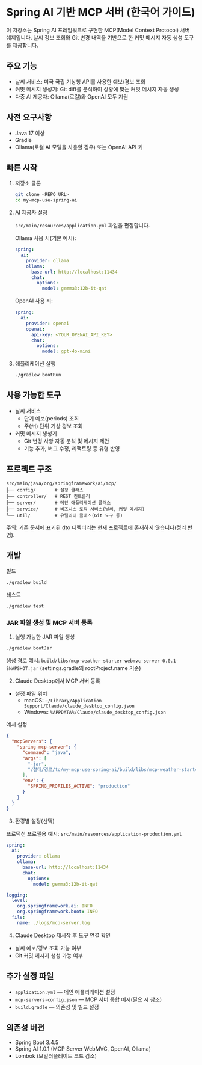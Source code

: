 # Spring AI 기반 MCP 서버 (한국어 가이드)

이 저장소는 Spring AI 프레임워크로 구현한 MCP(Model Context Protocol) 서버 예제입니다. 날씨 정보 조회와 Git 변경 내역을 기반으로 한 커밋 메시지 자동 생성 도구를 제공합니다.

## 주요 기능

- 날씨 서비스: 미국 국립 기상청 API를 사용한 예보/경보 조회
- 커밋 메시지 생성기: Git diff를 분석하여 상황에 맞는 커밋 메시지 자동 생성
- 다중 AI 제공자: Ollama(로컬)와 OpenAI 모두 지원

## 사전 요구사항

- Java 17 이상
- Gradle
- Ollama(로컬 AI 모델을 사용할 경우) 또는 OpenAI API 키

## 빠른 시작

1. 저장소 클론
   ```bash
   git clone <REPO_URL>
   cd my-mcp-use-spring-ai
   ```

2. AI 제공자 설정
   
   `src/main/resources/application.yml` 파일을 편집합니다.
   
   Ollama 사용 시(기본 예시):
   ```yaml
   spring:
     ai:
       provider: ollama
       ollama:
         base-url: http://localhost:11434
         chat:
           options:
             model: gemma3:12b-it-qat
   ```
   
   OpenAI 사용 시:
   ```yaml
   spring:
     ai:
       provider: openai
       openai:
         api-key: <YOUR_OPENAI_API_KEY>
         chat:
           options:
             model: gpt-4o-mini
   ```

3. 애플리케이션 실행
   ```bash
   ./gradlew bootRun
   ```

## 사용 가능한 도구

- 날씨 서비스
  - 단기 예보(periods) 조회
  - 주(州) 단위 기상 경보 조회
- 커밋 메시지 생성기
  - Git 변경 사항 자동 분석 및 메시지 제안
  - 기능 추가, 버그 수정, 리팩토링 등 유형 반영

## 프로젝트 구조

```
src/main/java/org/springframework/ai/mcp/
├── config/       # 설정 클래스
├── controller/   # REST 컨트롤러
├── server/       # 메인 애플리케이션 클래스
├── service/      # 비즈니스 로직 서비스(날씨, 커밋 메시지)
└── util/         # 유틸리티 클래스(Git 도구 등)
```

주의: 기존 문서에 표기된 dto 디렉터리는 현재 프로젝트에 존재하지 않습니다(정리 반영).

## 개발

빌드
```bash
./gradlew build
```

테스트
```bash
./gradlew test
```

### JAR 파일 생성 및 MCP 서버 등록

1) 실행 가능한 JAR 파일 생성
```bash
./gradlew bootJar
```
생성 경로 예시: `build/libs/mcp-weather-starter-webmvc-server-0.0.1-SNAPSHOT.jar` (settings.gradle의 rootProject.name 기준)

2) Claude Desktop에서 MCP 서버 등록

- 설정 파일 위치
  - macOS: `~/Library/Application Support/Claude/claude_desktop_config.json`
  - Windows: `%APPDATA%/Claude/claude_desktop_config.json`

예시 설정
```json
{
  "mcpServers": {
    "spring-mcp-server": {
      "command": "java",
      "args": [
        "-jar",
        "/절대/경로/to/my-mcp-use-spring-ai/build/libs/mcp-weather-starter-webmvc-server-0.0.1-SNAPSHOT.jar"
      ],
      "env": {
        "SPRING_PROFILES_ACTIVE": "production"
      }
    }
  }
}
```

3) 환경별 설정(선택)

프로덕션 프로필용 예시: `src/main/resources/application-production.yml`
```yaml
spring:
  ai:
    provider: ollama
    ollama:
      base-url: http://localhost:11434
      chat:
        options:
          model: gemma3:12b-it-qat

logging:
  level:
    org.springframework.ai: INFO
    org.springframework.boot: INFO
  file:
    name: ./logs/mcp-server.log
```

4) Claude Desktop 재시작 후 도구 연결 확인
- 날씨 예보/경보 조회 가능 여부
- Git 커밋 메시지 생성 가능 여부

## 추가 설정 파일

- `application.yml` — 메인 애플리케이션 설정
- `mcp-servers-config.json` — MCP 서버 통합 예시(필요 시 참조)
- `build.gradle` — 의존성 및 빌드 설정

## 의존성 버전

- Spring Boot 3.4.5
- Spring AI 1.0.1 (MCP Server WebMVC, OpenAI, Ollama)
- Lombok (보일러플레이트 코드 감소)